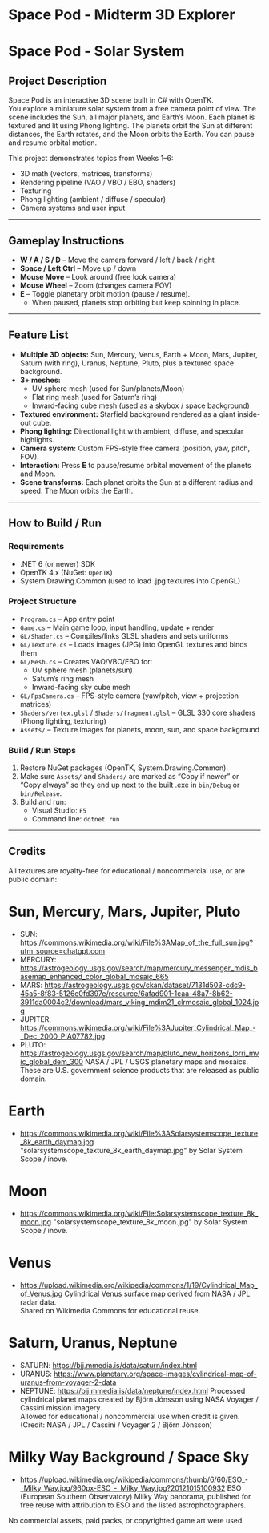 # Space Pod - Midterm 3D Explorer
# Space Pod - Solar System

## Project Description
Space Pod is an interactive 3D scene built in C# with OpenTK.  
You explore a miniature solar system from a free camera point of view. The scene includes the Sun, all major planets, and Earth’s Moon. Each planet is textured and lit using Phong lighting. The planets orbit the Sun at different distances, the Earth rotates, and the Moon orbits the Earth. You can pause and resume orbital motion.

This project demonstrates topics from Weeks 1–6:
- 3D math (vectors, matrices, transforms)
- Rendering pipeline (VAO / VBO / EBO, shaders)
- Texturing
- Phong lighting (ambient / diffuse / specular)
- Camera systems and user input

---

## Gameplay Instructions
- **W / A / S / D** – Move the camera forward / left / back / right  
- **Space / Left Ctrl** – Move up / down  
- **Mouse Move** – Look around (free look camera)  
- **Mouse Wheel** – Zoom (changes camera FOV)  
- **E** – Toggle planetary orbit motion (pause / resume).  
  - When paused, planets stop orbiting but keep spinning in place.

---

## Feature List
- **Multiple 3D objects:** Sun, Mercury, Venus, Earth + Moon, Mars, Jupiter, Saturn (with ring), Uranus, Neptune, Pluto, plus a textured space background.
- **3+ meshes:**
  - UV sphere mesh (used for Sun/planets/Moon)
  - Flat ring mesh (used for Saturn’s ring)
  - Inward-facing cube mesh (used as a skybox / space background)
- **Textured environment:** Starfield background rendered as a giant inside-out cube.
- **Phong lighting:** Directional light with ambient, diffuse, and specular highlights.
- **Camera system:** Custom FPS-style free camera (position, yaw, pitch, FOV).
- **Interaction:** Press **E** to pause/resume orbital movement of the planets and Moon.
- **Scene transforms:** Each planet orbits the Sun at a different radius and speed. The Moon orbits the Earth.

---

## How to Build / Run

### Requirements
- .NET 6 (or newer) SDK  
- OpenTK 4.x (NuGet: `OpenTK`)  
- System.Drawing.Common (used to load .jpg textures into OpenGL)

### Project Structure
- `Program.cs` – App entry point  
- `Game.cs` – Main game loop, input handling, update + render  
- `GL/Shader.cs` – Compiles/links GLSL shaders and sets uniforms  
- `GL/Texture.cs` – Loads images (JPG) into OpenGL textures and binds them  
- `GL/Mesh.cs` – Creates VAO/VBO/EBO for:
  - UV sphere mesh (planets/sun)
  - Saturn’s ring mesh
  - Inward-facing sky cube mesh
- `GL/FpsCamera.cs` – FPS-style camera (yaw/pitch, view + projection matrices)
- `Shaders/vertex.glsl` / `Shaders/fragment.glsl` – GLSL 330 core shaders (Phong lighting, texturing)
- `Assets/` – Texture images for planets, moon, sun, and space background

### Build / Run Steps
1. Restore NuGet packages (OpenTK, System.Drawing.Common).
2. Make sure `Assets/` and `Shaders/` are marked as “Copy if newer” or “Copy always” so they end up next to the built .exe in `bin/Debug` or `bin/Release`.
3. Build and run:
   - Visual Studio: `F5`  
   - Command line: `dotnet run`

---

## Credits

All textures are royalty-free for educational / noncommercial use, or are public domain:

# **Sun, Mercury, Mars, Jupiter, Pluto**
- SUN: https://commons.wikimedia.org/wiki/File%3AMap_of_the_full_sun.jpg?utm_source=chatgpt.com
- MERCURY: https://astrogeology.usgs.gov/search/map/mercury_messenger_mdis_basemap_enhanced_color_global_mosaic_665
- MARS: https://astrogeology.usgs.gov/ckan/dataset/7131d503-cdc9-45a5-8f83-5126c0fd397e/resource/6afad901-1caa-48a7-8b62-3911da0004c2/download/mars_viking_mdim21_clrmosaic_global_1024.jpg
- JUPITER: https://commons.wikimedia.org/wiki/File%3AJupiter_Cylindrical_Map_-_Dec_2000_PIA07782.jpg
- PLUTO: https://astrogeology.usgs.gov/search/map/pluto_new_horizons_lorri_mvic_global_dem_300
  NASA / JPL / USGS planetary maps and mosaics. These are U.S. government science products that are released as public domain.

# **Earth**
- https://commons.wikimedia.org/wiki/File%3ASolarsystemscope_texture_8k_earth_daymap.jpg
  "solarsystemscope_texture_8k_earth_daymap.jpg" by Solar System Scope / inove.  

# **Moon**
- https://commons.wikimedia.org/wiki/File:Solarsystemscope_texture_8k_moon.jpg
  "solarsystemscope_texture_8k_moon.jpg" by Solar System Scope / inove.  


# **Venus**
- https://upload.wikimedia.org/wikipedia/commons/1/19/Cylindrical_Map_of_Venus.jpg
  Cylindrical Venus surface map derived from NASA / JPL radar data.  
  Shared on Wikimedia Commons for educational reuse.

# **Saturn, Uranus, Neptune**
- SATURN: https://bjj.mmedia.is/data/saturn/index.html
- URANUS: https://www.planetary.org/space-images/cylindrical-map-of-uranus-from-voyager-2-data
- NEPTUNE: https://bjj.mmedia.is/data/neptune/index.html
  Processed cylindrical planet maps created by Björn Jónsson using NASA Voyager / Cassini mission imagery.  
  Allowed for educational / noncommercial use when credit is given.  
  (Credit: NASA / JPL / Cassini / Voyager 2 / Björn Jónsson)

# **Milky Way Background / Space Sky**
- https://upload.wikimedia.org/wikipedia/commons/thumb/6/60/ESO_-_Milky_Way.jpg/960px-ESO_-_Milky_Way.jpg?20121015100932
  ESO (European Southern Observatory) Milky Way panorama, published for free reuse with attribution to ESO and the listed astrophotographers.

No commercial assets, paid packs, or copyrighted game art were used.
